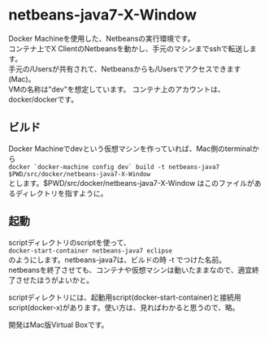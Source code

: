 # netbeans-java7-X-Window
Docker Machineを使用した、Netbeansの実行環境です。  
コンテナ上でX ClientのNetbeansを動かし、手元のマシンまでsshで転送します。  
手元の/Usersが共有されて、Netbeansからも/Usersでアクセスできます(Mac)。  
VMの名称は"dev"を想定しています。
コンテナ上のアカウントは、docker/dockerです。

## ビルド
Docker Machineでdevという仮想マシンを作っていれば、Mac側のterminalから  
``docker `docker-machine config dev` build -t netbeans-java7 $PWD/src/docker/netbeans-java7-X-Window``   
とします。$PWD/src/docker/netbeans-java7-X-Window はこのファイルがあるディレクトリを指すように。  

## 起動
scriptディレクトリのscriptを使って、  
``docker-start-container netbeans-java7 eclipse``  
のようにします。netbeans-java7は、ビルドの時 -t でつけた名前。  
netbeansを終了させても、コンテナや仮想マシンは動いたままなので、適宜終了させたほうがよいかと。

scriptディレクトリには、起動用script(docker-start-container)と接続用script(docker-x)があります。使い方は、見ればわかると思うので、略。

開発はMac版Virtual Boxです。
